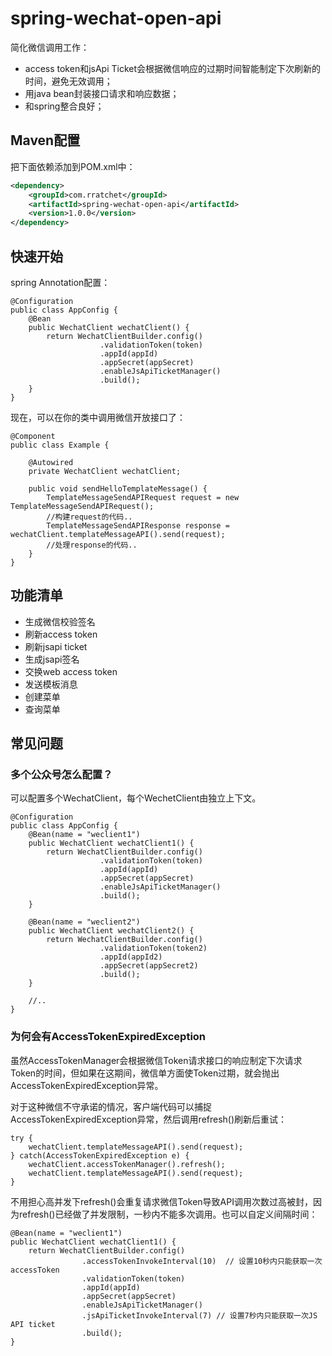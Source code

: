 # spring-wechat-open-api

简化微信调用工作：

* access token和jsApi Ticket会根据微信响应的过期时间智能制定下次刷新的时间，避免无效调用；
* 用java bean封装接口请求和响应数据；
* 和spring整合良好；

## Maven配置

把下面依赖添加到POM.xml中：

```xml
<dependency>
	<groupId>com.rratchet</groupId>
	<artifactId>spring-wechat-open-api</artifactId>
	<version>1.0.0</version>
</dependency>
```

## 快速开始

spring Annotation配置：

	@Configuration
    public class AppConfig {
		@Bean
		public WechatClient wechatClient() {
			return WechatClientBuilder.config()
						.validationToken(token)
						.appId(appId)
						.appSecret(appSecret)
						.enableJsApiTicketManager()
						.build();
		}
    }

现在，可以在你的类中调用微信开放接口了：

	@Component
    public class Example {
		
		@Autowired
		private WechatClient wechatClient;

		public void sendHelloTemplateMessage() {
			TemplateMessageSendAPIRequest request = new TemplateMessageSendAPIRequest();
			//构建request的代码..
			TemplateMessageSendAPIResponse response = wechatClient.templateMessageAPI().send(request);
			//处理response的代码..
		}
	}

## 功能清单

* 生成微信校验签名
* 刷新access token
* 刷新jsapi ticket
* 生成jsapi签名
* 交换web access token
* 发送模板消息
* 创建菜单
* 查询菜单

## 常见问题

### 多个公众号怎么配置？

可以配置多个WechatClient，每个WechetClient由独立上下文。

	@Configuration
    public class AppConfig {
		@Bean(name = "weclient1")
		public WechatClient wechatClient1() {
			return WechatClientBuilder.config()
						.validationToken(token)
						.appId(appId)
						.appSecret(appSecret)
						.enableJsApiTicketManager()
						.build();
		}

		@Bean(name = "weclient2")
		public WechatClient wechatClient2() {
			return WechatClientBuilder.config()
						.validationToken(token2)
						.appId(appId2)
						.appSecret(appSecret2)
						.build();
		}

		//..
    }


### 为何会有AccessTokenExpiredException

虽然AccessTokenManager会根据微信Token请求接口的响应制定下次请求Token的时间，但如果在这期间，微信单方面使Token过期，就会抛出AccessTokenExpiredException异常。

对于这种微信不守承诺的情况，客户端代码可以捕捉AccessTokenExpiredException异常，然后调用refresh()刷新后重试：

    try {
		wechatClient.templateMessageAPI().send(request);
	} catch(AccessTokenExpiredException e) {
		wechatClient.accessTokenManager().refresh();
		wechatClient.templateMessageAPI().send(request);
	}

不用担心高并发下refresh()会重复请求微信Token导致API调用次数过高被封，因为refresh()已经做了并发限制，一秒内不能多次调用。也可以自定义间隔时间：

	@Bean(name = "weclient1")
	public WechatClient wechatClient1() {
		return WechatClientBuilder.config()
					.accessTokenInvokeInterval(10)  // 设置10秒内只能获取一次accessToken
					.validationToken(token)
					.appId(appId)
					.appSecret(appSecret)
					.enableJsApiTicketManager()
					.jsApiTicketInvokeInterval(7) // 设置7秒内只能获取一次JS API ticket
					.build();
	}
